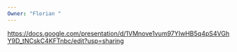 ```yaml
---
Owner: "Florian "
---
```

https://docs.google.com/presentation/d/1VMnove1vum97YIwHB5q4pS4VGhY9D_tNCskC4KFTnbc/edit?usp=sharing